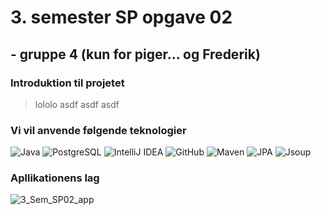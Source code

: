 # 3. semester SP opgave 02 
## - gruppe 4 (kun for piger... og Frederik)

### Introduktion til projetet 

> lololo
> asdf
> asdf
> asdf

### Vi vil anvende følgende teknologier
![Java](https://img.shields.io/badge/Java-%23FF0000?style=flat-square&logo=java&logoColor=white)
![PostgreSQL](https://img.shields.io/badge/PostgreSQL-%23336791?style=flat-square&logo=postgresql&logoColor=white)
![IntelliJ IDEA](https://img.shields.io/badge/IntelliJ%20IDEA-%23000000?style=flat-square&logo=intellij-idea&logoColor=white)
![GitHub](https://img.shields.io/badge/GitHub-%23181717?style=flat-square&logo=github&logoColor=white)
![Maven](https://img.shields.io/badge/Maven-%23C71A36?style=flat-square&logo=apache-maven&logoColor=white)
![JPA](https://img.shields.io/badge/JPA-%23008000?style=flat-square&logoColor=white)
![Jsoup](https://img.shields.io/badge/Jsoup-%23008000?style=flat-square&logoColor=white)

### Apllikationens lag
![3_Sem_SP02_app](https://github.com/FrederikGJ/3sem_sp02/assets/113090989/a802b741-d6f3-46db-a20c-955c31925af3)


